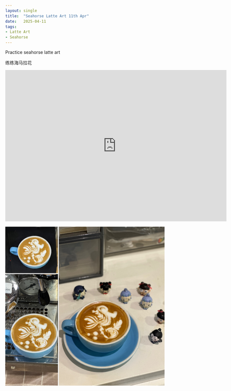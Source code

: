 ```yaml
---
layout: single
title:  "Seahorse Latte Art 11th Apr"
date:   2025-04-11
tags:
- Latte Art
- Seahorse
---
```



Practice seahorse latte art

练练海马拉花


<div class="embed-container">
  <iframe
      src="https://www.youtube.com/embed/hXjyhNhRNFA"
      width="700"
      height="480"
      frameborder="0"
      allowfullscreen="true">
  </iframe>
</div>


![](/assets/img/2025/04/11/03C8AD2C-9310-4D4C-B3DB-9F45177C6159.JPG)

